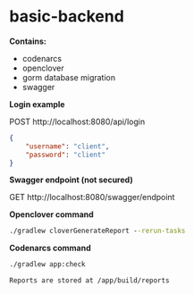 # basic-backend

**Contains:**

- codenarcs 
- openclover 
- gorm database migration 
- swagger

**Login example**

POST http://localhost:8080/api/login

```json
{
    "username": "client",
    "password": "client"
}
```

**Swagger endpoint (not secured)**

GET http://localhost:8080/swagger/endpoint

**Openclover command**

```cmd
./gradlew cloverGenerateReport --rerun-tasks
```

**Codenarcs command**

```cmd
./gradlew app:check
```
```diff
Reports are stored at /app/build/reports
```
